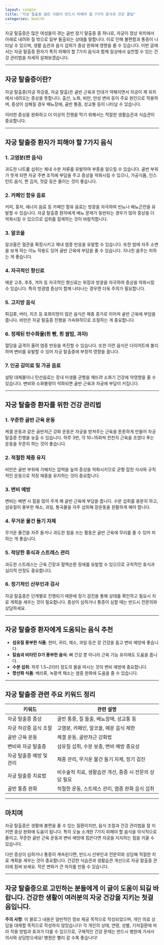 ```yaml
---
layout: single
title: "자궁 탈출증 걸린 사람이 반드시 피해야 할 7가지 음식과 건강 꿀팁"
categories: health
---
```

자궁 탈출증은 많은 여성들이 겪는 골반 장기 탈출증 중 하나로, 자궁이 정상 위치에서 아래로 내려와 질 밖으로 일부 돌출되는 상태를 말합니다. 이로 인해 불편함과 통증이 나타날 수 있으며, 생활 습관과 음식 섭취가 증상 완화에 영향을 줄 수 있습니다. 이번 글에서는 자궁 탈출증 환자가 특히 피해야 할 7가지 음식과 함께 일상에서 실천할 수 있는 건강 관리법을 자세히 살펴보겠습니다.

---

## 자궁 탈출증이란?

자궁 탈출증(자궁 하강증, 자궁 탈출)은 골반 근육과 인대가 약해지면서 자궁이 제 위치에서 내려오는 증상을 뜻합니다. 출산, 노화, 비만, 만성 변비 등이 주요 원인으로 작용하며, 증상이 심해질 경우 배뇨장애, 골반 통증, 성교통 등이 나타날 수 있습니다.

이러한 증상을 완화하고 더 이상의 진행을 막기 위해서는 적절한 생활습관과 식습관이 중요합니다.

---

## 자궁 탈출증 환자가 피해야 할 7가지 음식

### 1. 고염분(짠 음식)
과도한 나트륨 섭취는 체내 수분 저류를 유발하여 부종을 일으킬 수 있습니다. 골반 부위가 붓게 되면 자궁 주변 조직에 부담을 주고 증상을 악화시킬 수 있으니, 가공식품, 인스턴트 음식, 짠 김치, 젓갈 등은 줄이는 것이 좋습니다.

### 2. 카페인 함유 음료
커피, 홍차, 에너지 음료 등 카페인 함유 음료는 방광을 자극하여 빈뇨나 배뇨곤란을 유발할 수 있습니다. 자궁 탈출증 환자에게 배뇨 문제가 동반되는 경우가 많아 증상을 더 악화시킬 수 있으므로 섭취를 절제하는 것이 바람직합니다.

### 3. 알코올
알코올은 혈관을 확장시키고 체내 염증 반응을 유발할 수 있습니다. 또한 밤에 자주 소변을 보게 하는 이뇨 작용도 있어 골반 근육에 부담을 줄 수 있습니다. 지나친 음주는 피하는 게 좋습니다.

### 4. 자극적인 향신료
매운 고추, 후추, 겨자 등 자극적인 향신료는 위장과 방광을 자극하여 증상을 악화시킬 수 있습니다. 특히 방광염 증상이 함께 나타나는 경우엔 더욱 주의가 필요합니다.

### 5. 고지방 음식
튀김류, 버터, 치즈 등 포화지방이 많은 음식은 체중 증가로 이어져 골반 근육에 부담을 줍니다. 비만은 자궁 탈출증 진행을 가속화하므로 조절하는 게 중요합니다.

### 6. 정제된 탄수화물(흰 빵, 흰 쌀밥, 과자)
혈당을 급격히 올려 염증 반응을 촉진할 수 있습니다. 또한 이런 음식은 다이어트에 불리하며 변비를 유발할 수 있어 자궁 탈출증에 부정적 영향을 줍니다.

### 7. 인공 감미료 및 가공 음료
설탕 대체물이나 탄산음료는 장내 미생물 균형을 깨뜨려 소화기 건강에 악영향을 줄 수 있습니다. 변비와 소화불량이 악화되면 골반 근육과 자궁에 부담이 커집니다.

---

## 자궁 탈출증 환자를 위한 건강 관리법

### 1. 꾸준한 골반 근육 운동
케겔 운동과 같은 골반저근 강화 운동은 자궁을 받쳐주는 근육을 튼튼하게 만들어 자궁 탈출증 진행을 늦출 수 있습니다. 하루 3번, 각 10~15회씩 천천히 근육을 조였다 푸는 운동을 꾸준히 하는 것이 좋습니다.

### 2. 적절한 체중 유지
비만은 골반 부위에 가해지는 압력을 높여 증상을 악화시키므로 균형 잡힌 식사와 규칙적인 운동으로 적정 체중을 유지하는 것이 중요합니다.

### 3. 변비 예방
변비는 배변 시 힘을 많이 주게 해 골반 근육에 부담을 줍니다. 수분 섭취를 충분히 하고, 섬유질이 풍부한 채소, 과일, 통곡물을 자주 섭취해 장운동을 원활하게 해야 합니다.

### 4. 무거운 물건 들기 자제
무거운 물건을 자주 들거나 과도한 힘을 쓰는 활동은 골반 근육에 무리를 줄 수 있어 피하는 게 좋습니다.

### 5. 적당한 휴식과 스트레스 관리
과도한 스트레스는 근육 긴장과 혈액순환 장애를 유발할 수 있으므로 규칙적인 휴식과 심리적 안정도 중요합니다.

### 6. 정기적인 산부인과 검사
자궁 탈출증은 단계별로 진행되기 때문에 정기 검진을 통해 상태를 확인하고 필요시 치료 계획을 세우는 것이 필요합니다. 증상이 심하거나 통증이 심할 때는 반드시 전문의와 상담하세요.

---

## 자궁 탈출증 환자에게 도움되는 음식 추천

- **섬유질 풍부한 식품**: 현미, 귀리, 채소, 과일 등은 장 건강을 돕고 변비 예방에 좋습니다.
- **칼슘과 비타민 D가 풍부한 음식**: 뼈 건강 뿐 아니라 근육 기능 유지에도 도움을 줍니다.
- **수분 섭취**: 하루 1.5~2리터 정도의 물을 마시는 것이 변비 예방에 중요합니다.
- **항산화 식품**: 베리류, 녹황색 채소는 염증 완화에 도움을 줄 수 있습니다.

---

## 자궁 탈출증 관련 주요 키워드 정리

| 키워드               | 관련 설명                                    |
|--------------------|-----------------------------------------|
| 자궁 탈출증 증상       | 골반 통증, 질 돌출, 배뇨장애, 성교통 등               |
| 자궁 하강증 음식 조절    | 고염분, 카페인, 알코올, 매운 음식 제한                  |
| 골반 근육 운동          | 케겔 운동, 골반저근 강화법                              |
| 변비와 자궁 탈출증       | 섬유질 섭취, 수분 보충, 변비 예방 중요성                   |
| 자궁 탈출증 예방 및 관리  | 체중 관리, 무거운 물건 들기 자제, 정기 검진                  |
| 자궁 탈출증 치료법       | 비수술적 치료, 생활습관 개선, 중증 시 전문의 상담 필요           |
| 골반 통증 완화          | 적절한 운동, 스트레스 관리, 염증 완화 음식 섭취                |

---

## 마치며

자궁 탈출증은 생활에 불편을 줄 수 있는 질환이지만, 음식 조절과 건강 관리법을 잘 지키면 증상 완화에 도움이 됩니다. 특히 오늘 소개한 7가지 피해야 할 음식을 의식적으로 줄이고, 꾸준한 골반 근육 운동과 변비 예방에 힘쓴다면 자궁을 지지하는 힘을 키울 수 있습니다.

다만 증상이 심하거나 통증이 계속된다면, 반드시 산부인과 전문의와 상담해 적절한 치료 계획을 세우는 것이 중요합니다. 건강한 식습관과 생활습관 개선으로 자궁 탈출증 관리에 힘써 보세요. 작은 변화가 큰 차이를 만들 수 있습니다.

---

자궁 탈출증으로 고민하는 분들에게 이 글이 도움이 되길 바랍니다. 건강한 생활이 여러분의 자궁 건강을 지키는 첫걸음입니다.
---

**주의 사항**: 이 블로그 내용은 일반적인 정보 제공 목적으로 작성되었으며, 개인 의료 상담을 대체할 목적으로 작성하지 않았습니다! 각 개인의 상태, 연령, 성별, 기저질환에 따라 적용 방법과 효과가 다를 수 있으므로, 구체적인 건강 문제는 반드시 병원에 가셔서 의사와 상담받으세요! 병원은 빨리 갈 수록 좋습니다!
